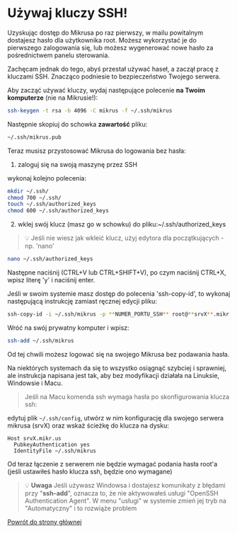 # Używaj kluczy SSH!

Uzyskując dostęp do Mikrusa po raz pierwszy, w mailu powitalnym dostajesz hasło dla użytkownika root. Możesz wykorzystać je do pierwszego zalogowania się, lub możesz wygenerować nowe hasło za pośrednictwem panelu sterowania.

Zachęcam jednak do tego, abyś przestał używać haseł, a zaczął pracę z kluczami SSH. Znacząco podniesie to bezpieczeństwo Twojego serwera.

Aby zacząć używać kluczy, wydaj następujące polecenie **na Twoim komputerze** (nie na Mikrusie!):

```bash
ssh-keygen -t rsa -b 4096 -C mikrus -f ~/.ssh/mikrus
```

Następnie skopiuj do schowka **zawartość** pliku: 

```bash
~/.ssh/mikrus.pub
```

Teraz musisz przystosować Mikrusa do logowania bez hasła:

1. zaloguj się na swoją maszynę przez SSH

wykonaj kolejno polecenia:
```bash
mkdir ~/.ssh/
chmod 700 ~/.ssh/
touch ~/.ssh/authorized_keys
chmod 600 ~/.ssh/authorized_keys
```

 2. wklej swój klucz (masz go w schowku) do pliku:~/.ssh/authorized_keys

> 💡 Jeśli nie wiesz jak wkleić klucz, użyj edytora dla początkujących - np. 'nano'

```bash
nano ~/.ssh/authorized_keys
```

Następne naciśnij (CTRL+V lub CTRL+SHIFT+V), po czym naciśnij CTRL+X, wpisz literę 'y' i naciśnij enter.

Jeśli w swoim systemie masz dostęp do polecenia 'ssh-copy-id', to wykonaj następującą instrukcję zamiast ręcznej edycji pliku:

```bash
ssh-copy-id -i ~/.ssh/mikrus -p **NUMER_PORTU_SSH** root@**srvX**.mikr.us
```

Wróć na swój prywatny komputer i wpisz:
```bash
ssh-add ~/.ssh/mikrus
```

Od tej chwili możesz logować się na swojego Mikrusa bez podawania hasła.

Na niektórych systemach da się to wszystko osiągnąć szybciej i sprawniej, ale instrukcja napisana jest tak, aby bez modyfikacji działała na Linuksie, Windowsie i Macu.

> Jeśli na Macu komenda ssh wymaga hasła po skonfigurowania klucza ssh:

edytuj plik `~/.ssh/config`, utwórz w nim konfigurację dla swojego serwera mikrusa (srvX) oraz wskaż ścieżkę do klucza na dysku:

```
Host srvX.mikr.us
  PubkeyAuthentication yes
  IdentityFile ~/.ssh/mikrus
```

Od teraz łączenie z serwerem nie będzie wymagać podania hasła root'a (jeśli ustawiłeś hasło klucza ssh, będzie ono wymagane)

> 💡 **Uwaga**
> Jeśli używasz Windowsa i dostajesz komunikaty z błędami przy "**ssh-add**", oznacza to, że nie aktywowałeś usługi "OpenSSH Authentication Agent". W menu "usługi" w systemie zmień jej tryb na "Automatyczny" i to rozwiąże problem

[Powrót do strony głównej](/)